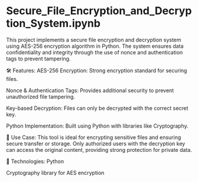 # Secure_File_Encryption_and_Decryption_System.ipynb
This project implements a secure file encryption and decryption system using AES-256 encryption algorithm in Python. The system ensures data confidentiality and integrity through the use of nonce and authentication tags to prevent tampering.

🛠 Features:
AES-256 Encryption: Strong encryption standard for securing files.

Nonce & Authentication Tags: Provides additional security to prevent unauthorized file tampering.

Key-based Decryption: Files can only be decrypted with the correct secret key.

Python Implementation: Built using Python with libraries like Cryptography.

📄 Use Case:
This tool is ideal for encrypting sensitive files and ensuring secure transfer or storage. Only authorized users with the decryption key can access the original content, providing strong protection for private data.

🚀 Technologies:
Python

Cryptography library for AES encryption


